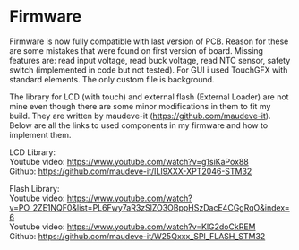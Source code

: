 # Firmware
Firmware is now fully compatible with last version of PCB. Reason for these are some mistakes that were found on first version of board.
Missing features are: read input voltage, read buck voltage, read NTC sensor, safety switch (implemented in code but not tested).
For GUI i used TouchGFX with standard elements. The only custom file is background.<br />

The library for LCD (with touch) and external flash (External Loader) are not mine even though there 
are some minor modifications in them to fit my build. They are written by maudeve-it (https://github.com/maudeve-it).
Below are all the links to used components in my firmware and how to implement them.

LCD Library:<br />
Youtube video: https://www.youtube.com/watch?v=g1siKaPox88<br />
Github: https://github.com/maudeve-it/ILI9XXX-XPT2046-STM32<br />

Flash Library:<br />
Youtube video: https://www.youtube.com/watch?v=PO_2ZE1NQF0&list=PL6Fwy7aR3zSlZO3OBppHSzDacE4CGgRqO&index=6<br />
Youtube video: https://www.youtube.com/watch?v=KlG2doCkREM<br />
Github: https://github.com/maudeve-it/W25Qxxx_SPI_FLASH_STM32<br />

